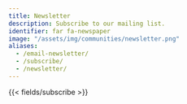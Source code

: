 ```yaml
---
title: Newsletter
description: Subscribe to our mailing list.
identifier: far fa-newspaper
image: "/assets/img/communities/newsletter.png"
aliases:
  - /email-newsletter/
  - /subscribe/
  - /newsletter/
---
```


{{< fields/subscribe >}}
